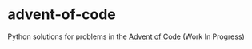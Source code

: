 # advent-of-code
Python solutions for problems in the [Advent of Code](http://adventofcode.com)
(Work In Progress)
